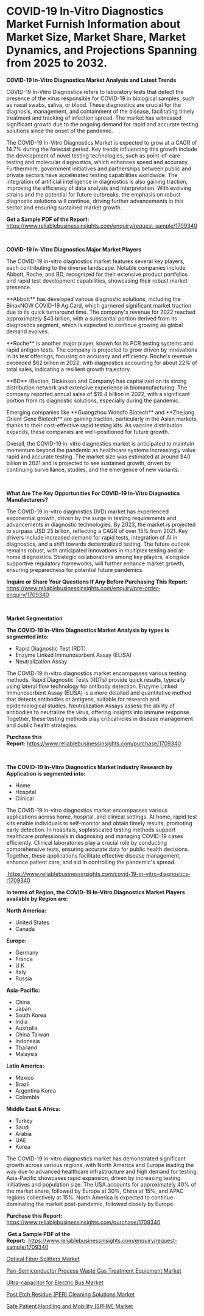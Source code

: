 <p><h1>COVID-19 In-Vitro Diagnostics Market Furnish Information about Market Size, Market Share, Market Dynamics, and Projections Spanning from 2025 to 2032.</h1></p><p><strong>COVID-19 In-Vitro Diagnostics Market Analysis and Latest Trends</strong></p>
<p><p>COVID-19 In-Vitro Diagnostics refers to laboratory tests that detect the presence of the virus responsible for COVID-19 in biological samples, such as nasal swabs, saliva, or blood. These diagnostics are crucial for the diagnosis, management, and containment of the disease, facilitating timely treatment and tracking of infection spread. The market has witnessed significant growth due to the ongoing demand for rapid and accurate testing solutions since the onset of the pandemic.</p><p>The COVID-19 In-Vitro Diagnostics Market is expected to grow at a CAGR of 14.7% during the forecast period. Key trends influencing this growth include the development of novel testing technologies, such as point-of-care testing and molecular diagnostics, which enhances speed and accuracy. Furthermore, government initiatives and partnerships between public and private sectors have accelerated testing capabilities worldwide. The integration of artificial intelligence in diagnostics is also gaining traction, improving the efficiency of data analysis and interpretation. With evolving strains and the potential for future outbreaks, the emphasis on robust diagnostic solutions will continue, driving further advancements in this sector and ensuring sustained market growth.</p></p>
<p><strong>Get a Sample PDF of the Report:&nbsp;</strong> <a href="https://www.reliablebusinessinsights.com/enquiry/request-sample/1709340?utm_campaign=1873&utm_medium=2&utm_source=Github&utm_content=ia&utm_term=10012025&utm_id=covid-19-in-vitro-diagnostics">https://www.reliablebusinessinsights.com/enquiry/request-sample/1709340</a></p>
<p>&nbsp;</p>
<p><strong>COVID-19 In-Vitro Diagnostics Major Market Players</strong></p>
<p><p>The COVID-19 in-vitro diagnostics market features several key players, each contributing to the diverse landscape. Notable companies include Abbott, Roche, and BD, recognized for their extensive product portfolios and rapid test development capabilities, showcasing their robust market presence.</p><p>**Abbott** has developed various diagnostic solutions, including the BinaxNOW COVID-19 Ag Card, which garnered significant market traction due to its quick turnaround time. The company's revenue for 2022 reached approximately $43 billion, with a substantial portion derived from its diagnostics segment, which is expected to continue growing as global demand evolves.</p><p>**Roche** is another major player, known for its PCR testing systems and rapid antigen tests. The company is projected to grow driven by innovations in its test offerings, focusing on accuracy and efficiency. Roche's revenue exceeded $62 billion in 2022, with diagnostics accounting for about 22% of total sales, indicating a resilient growth trajectory.</p><p>**BD** (Becton, Dickinson and Company) has capitalized on its strong distribution network and extensive experience in biomanufacturing. The company reported annual sales of $19.4 billion in 2022, with a significant portion from its diagnostic solutions, especially during the pandemic.</p><p>Emerging companies like **Guangzhou Wondfo Biotech** and **Zhejiang Orient Gene Biotech** are gaining traction, particularly in the Asian markets, thanks to their cost-effective rapid testing kits. As vaccine distribution expands, these companies are well-positioned for future growth.</p><p>Overall, the COVID-19 in-vitro diagnostics market is anticipated to maintain momentum beyond the pandemic as healthcare systems increasingly value rapid and accurate testing. The market size was estimated at around $40 billion in 2021 and is projected to see sustained growth, driven by continuing surveillance, studies, and the emergence of new variants.</p></p>
<p>&nbsp;</p>
<p><strong>What Are The Key Opportunities For COVID-19 In-Vitro Diagnostics Manufacturers?</strong></p>
<p><p>The COVID-19 in-vitro diagnostics (IVD) market has experienced exponential growth, driven by the surge in testing requirements and advancements in diagnostic technologies. By 2023, the market is projected to surpass USD 25 billion, reflecting a CAGR of over 15% from 2021. Key drivers include increased demand for rapid tests, integration of AI in diagnostics, and a shift towards decentralized testing. The future outlook remains robust, with anticipated innovations in multiplex testing and at-home diagnostics. Strategic collaborations among key players, alongside supportive regulatory frameworks, will further enhance market growth, ensuring preparedness for potential future pandemics.</p></p>
<p><strong>Inquire or Share Your Questions If Any Before Purchasing This Report:</strong> <a href="https://www.reliablebusinessinsights.com/enquiry/pre-order-enquiry/1709340?utm_campaign=1873&utm_medium=2&utm_source=Github&utm_content=ia&utm_term=10012025&utm_id=covid-19-in-vitro-diagnostics">https://www.reliablebusinessinsights.com/enquiry/pre-order-enquiry/1709340</a></p>
<p>&nbsp;</p>
<p><strong>Market Segmentation</strong></p>
<p><strong>The COVID-19 In-Vitro Diagnostics Market Analysis by types is segmented into:</strong></p>
<p><ul><li>Rapid Diagnostic Test (RDT)</li><li>Enzyme Linked Immunosorbent Assay (ELISA)</li><li>Neutralization Assay</li></ul></p>
<p><p>The COVID-19 in-vitro diagnostics market encompasses various testing methods. Rapid Diagnostic Tests (RDTs) provide quick results, typically using lateral flow technology for antibody detection. Enzyme Linked Immunosorbent Assay (ELISA) is a more detailed and quantitative method that detects antibodies or antigens, suitable for research and epidemiological studies. Neutralization Assays assess the ability of antibodies to neutralize the virus, offering insights into immune response. Together, these testing methods play critical roles in disease management and public health strategies.</p></p>
<p><strong>Purchase this Report:&nbsp;</strong><a href="https://www.reliablebusinessinsights.com/purchase/1709340?utm_campaign=1873&utm_medium=2&utm_source=Github&utm_content=ia&utm_term=10012025&utm_id=covid-19-in-vitro-diagnostics">https://www.reliablebusinessinsights.com/purchase/1709340</a></p>
<p>&nbsp;</p>
<p><strong>The COVID-19 In-Vitro Diagnostics Market Industry Research by Application is segmented into:</strong></p>
<p><ul><li>Home</li><li>Hospital</li><li>Clinical</li></ul></p>
<p><p>The COVID-19 in-vitro diagnostics market encompasses various applications across home, hospital, and clinical settings. At home, rapid test kits enable individuals to self-monitor and obtain timely results, promoting early detection. In hospitals, sophisticated testing methods support healthcare professionals in diagnosing and managing COVID-19 cases efficiently. Clinical laboratories play a crucial role by conducting comprehensive tests, ensuring accurate data for public health decisions. Together, these applications facilitate effective disease management, enhance patient care, and aid in controlling the pandemic's spread.</p></p>
<p><a href="https://www.reliablebusinessinsights.com/covid-19-in-vitro-diagnostics-r1709340?utm_campaign=1873&utm_medium=2&utm_source=Github&utm_content=ia&utm_term=10012025&utm_id=covid-19-in-vitro-diagnostics">&nbsp;https://www.reliablebusinessinsights.com/covid-19-in-vitro-diagnostics-r1709340</a></p>
<p><strong>In terms of Region, the COVID-19 In-Vitro Diagnostics Market Players available by Region are:</strong></p>
<p>
    <p> <strong> North America: </strong>
        <ul>
            <li>United States</li>
            <li>Canada</li>
        </ul>
        </p> 
    <p> <strong> Europe: </strong>
        <ul>
            <li>Germany</li>
            <li>France</li>
            <li>U.K.</li>
            <li>Italy</li>
            <li>Russia</li>
        </ul>
        </p> 
    <p> <strong> Asia-Pacific: </strong>
        <ul>
            <li>China</li>
            <li>Japan</li>
            <li>South Korea</li>
            <li>India</li>
            <li>Australia</li>
            <li>China Taiwan</li>
            <li>Indonesia</li>
            <li>Thailand</li>
            <li>Malaysia</li>
        </ul>
        </p> 
    <p> <strong> Latin America: </strong>
        <ul>
            <li>Mexico</li>
            <li>Brazil</li>
            <li>Argentina Korea</li>
            <li>Colombia</li>
        </ul>
        </p> 
    <p> <strong> Middle East & Africa: </strong>
        <ul>
            <li>Turkey</li>
            <li>Saudi</li>
            <li>Arabia</li>
            <li>UAE</li>
            <li>Korea</li>
        </ul>
    </p>
    </p>
<p><p>The COVID-19 in-vitro diagnostics market has demonstrated significant growth across various regions, with North America and Europe leading the way due to advanced healthcare infrastructure and high demand for testing. Asia-Pacific showcases rapid expansion, driven by increasing testing initiatives and population size. The USA accounts for approximately 40% of the market share, followed by Europe at 30%, China at 15%, and APAC regions collectively at 15%. North America is expected to continue dominating the market post-pandemic, followed closely by Europe.</p></p>
<p><strong>Purchase this Report: </strong><a href="https://www.reliablebusinessinsights.com/purchase/1709340?utm_campaign=1873&utm_medium=2&utm_source=Github&utm_content=ia&utm_term=10012025&utm_id=covid-19-in-vitro-diagnostics">https://www.reliablebusinessinsights.com/purchase/1709340</a></p>
<p>&nbsp;<strong>Get a Sample PDF of the Report:&nbsp;&nbsp;</strong><a href="https://www.reliablebusinessinsights.com/enquiry/request-sample/1709340?utm_campaign=1873&utm_medium=2&utm_source=Github&utm_content=ia&utm_term=10012025&utm_id=covid-19-in-vitro-diagnostics">https://www.reliablebusinessinsights.com/enquiry/request-sample/1709340</a></p>
<p><strong></strong></p>
<p><p><a href="https://github.com/stillsfloria19981/Market-Research-Report-List-1/blob/main/optical-fiber-splitters-market.md?utm_campaign=1873&utm_medium=2&utm_source=Github&utm_content=ia&utm_term=10012025&utm_id=covid-19-in-vitro-diagnostics">Optical Fiber Splitters Market</a></p><p><a href="https://www.linkedin.com/pulse/insightful-highlights-pan-semiconductor-process-waste-gas-treatment-equipment-qrmtf?utm_campaign=1873&utm_medium=2&utm_source=Github&utm_content=ia&utm_term=10012025&utm_id=covid-19-in-vitro-diagnostics">Pan-Semiconductor Process Waste Gas Treatment Equipment Market</a></p><p><a href="https://github.com/triattwood9919/Market-Research-Report-List-1/blob/main/ultra-capacitor-for-electric-bus-market.md?utm_campaign=1873&utm_medium=2&utm_source=Github&utm_content=ia&utm_term=10012025&utm_id=covid-19-in-vitro-diagnostics">Ultra-capacitor for Electric Bus Market</a></p><p><a href="https://www.linkedin.com/pulse/analysis-current-state-future-growth-potential-post-etch-residue-per-2ewwf?utm_campaign=1873&utm_medium=2&utm_source=Github&utm_content=ia&utm_term=10012025&utm_id=covid-19-in-vitro-diagnostics">Post Etch Residue (PER) Cleaning Solutions Market</a></p><p><a href="https://www.linkedin.com/pulse/market-insights-evaluating-competitors-safe-patient-handling-mobility-t5mnf?utm_campaign=1873&utm_medium=2&utm_source=Github&utm_content=ia&utm_term=10012025&utm_id=covid-19-in-vitro-diagnostics">Safe Patient Handling and Mobility (SPHM) Market</a></p></p>